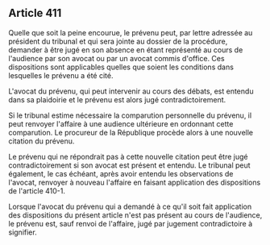 Article 411
----
Quelle que soit la peine encourue, le prévenu peut, par lettre adressée au
président du tribunal et qui sera jointe au dossier de la procédure, demander à
être jugé en son absence en étant représenté au cours de l'audience par son
avocat ou par un avocat commis d'office. Ces dispositions sont applicables
quelles que soient les conditions dans lesquelles le prévenu a été cité.

L'avocat du prévenu, qui peut intervenir au cours des débats, est entendu dans
sa plaidoirie et le prévenu est alors jugé contradictoirement.

Si le tribunal estime nécessaire la comparution personnelle du prévenu, il peut
renvoyer l'affaire à une audience ultérieure en ordonnant cette comparution. Le
procureur de la République procède alors à une nouvelle citation du prévenu.

Le prévenu qui ne répondrait pas à cette nouvelle citation peut être jugé
contradictoirement si son avocat est présent et entendu. Le tribunal peut
également, le cas échéant, après avoir entendu les observations de l'avocat,
renvoyer à nouveau l'affaire en faisant application des dispositions de
l'article 410-1.

Lorsque l'avocat du prévenu qui a demandé à ce qu'il soit fait application des
dispositions du présent article n'est pas présent au cours de l'audience, le
prévenu est, sauf renvoi de l'affaire, jugé par jugement contradictoire à
signifier.
